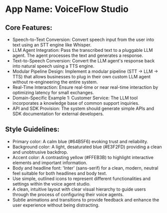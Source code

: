 # **App Name**: VoiceFlow Studio

## Core Features:

- Speech-to-Text Conversion: Convert speech input from the user into text using an STT engine like Whisper.
- LLM Agent Integration: Pass the transcribed text to a pluggable LLM agent. The agent processes the text and generates a response.
- Text-to-Speech Conversion: Convert the LLM agent's response back into natural speech using a TTS engine.
- Modular Pipeline Design: Implement a modular pipeline (STT -> LLM -> TTS) that allows businesses to plug in their own custom LLM agent without re-engineering the entire system.
- Real-Time Interaction: Ensure real-time or near real-time interaction by optimizing latency for small exchanges.
- Domain-Specific Example 1: Customer Service: The LLM tool incorporates a knowledge base of common support inquiries.
- API and SDK Provision: The system should generate simple APIs and SDK documentation for external developers.

## Style Guidelines:

- Primary color: A calm blue (#64B5F6) evoking trust and reliability.
- Background color: A light, desaturated blue (#E3F2FD) providing a clean and unobtrusive backdrop.
- Accent color: A contrasting yellow (#FFEB3B) to highlight interactive elements and important information.
- Body and headline font: 'Inter' (sans-serif) for a clean, modern, neutral feel suitable for both headlines and body text.
- Use simple, outlined icons to represent different functionalities and settings within the voice agent studio.
- A clean, intuitive layout with clear visual hierarchy to guide users through the process of configuring their voice agents.
- Subtle animations and transitions to provide feedback and enhance the user experience without being distracting.